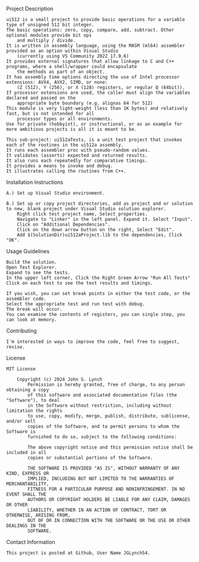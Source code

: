 Project Description

	ui512 is a small project to provide basic operations for a variable type of unsigned 512 bit integer.
	The basic operations: zero, copy, compare, add, subtract. Other optional modules provide bit ops
		and multiply / divide.
	It is written in assembly language, using the MASM (ml64) assembler provided as an option within Visual Studio
		(currently using VS Community 2022 17.9.6)
	It provides external signatures that allow linkage to C and C++ programs, where a shell/wrapper could encapsulate
		the methods as part of an object.
	It has assembly time options directing the use of Intel processor extensions: AVX4, AVX2, SIMD, or none: 
		(Z (512), Y (256), or X (128) registers, or regular Q (64bit)).
	If processor extensions are used, the caller must align the variables declared and passed on the
		appropriate byte boundary (e.g. alignas 64 for 512)
	This module is very light-weight (less than 1K bytes) and relatively fast, but is not intended for all 
		processor types or all environments. 
	Use for private (hobbyist), or instructional, or as an example for more ambitious projects is all it is meant to be.

	This sub-project: ui512aTests, is a unit test project that invokes each of the routines in the ui512a assembly. 
	It runs each assembler proc with pseudo-random values. 
	It validates (asserts) expected and returned results.
	It also runs each repeatedly for comparative timings. 
	It provides a means to invoke and debug.
	It illustrates calling the routines from C++.


Installation Instructions

    A.) Set up Visual Studio environment.

	B.) Set up or copy project directories, add as project and or solution to new, blank project under Visual Studio solution explorer.
		Right click test project name, Select properties.
		Navigate to "Linker" in the left panel. Expand it. Select "Input".
		Click on "Additional Dependencies".
		Click on the down arrow button on the right, Select "Edit".
		Add $(SolutionDir)ui512aProject.lib to the dependencies, Click "OK".


Usage Guidelines

	Build the solution.
	Open Test Explorer.
	Expand to see the tests.
	In the upper left corner, Click the Right Green Arrow "Run All Tests"
	Click on each test to see the test results and timings.

	If you wish, you can set break points in either the test code, or the assembler code.
	Select the appropriate test and run test with debug.
	The break will occur.
	You can examine the contents of registers, you can single step, you can look at memory.

Contributing

    I'm interested in ways to improve the code, feel free to suggest, revise.

License

	MIT License

		Copyright (c) 2024 John G. Lynch
			Permission is hereby granted, free of charge, to any person obtaining a copy
			of this software and associated documentation files (the "Software"), to deal
			in the Software without restriction, including without limitation the rights
			to use, copy, modify, merge, publish, distribute, sublicense, and/or sell
			copies of the Software, and to permit persons to whom the Software is
			furnished to do so, subject to the following conditions:

			The above copyright notice and this permission notice shall be included in all
			copies or substantial portions of the Software.

			THE SOFTWARE IS PROVIDED "AS IS", WITHOUT WARRANTY OF ANY KIND, EXPRESS OR
			IMPLIED, INCLUDING BUT NOT LIMITED TO THE WARRANTIES OF MERCHANTABILITY,
			FITNESS FOR A PARTICULAR PURPOSE AND NONINFRINGEMENT. IN NO EVENT SHALL THE
			AUTHORS OR COPYRIGHT HOLDERS BE LIABLE FOR ANY CLAIM, DAMAGES OR OTHER
			LIABILITY, WHETHER IN AN ACTION OF CONTRACT, TORT OR OTHERWISE, ARISING FROM,
			OUT OF OR IN CONNECTION WITH THE SOFTWARE OR THE USE OR OTHER DEALINGS IN THE
			SOFTWARE.


Contact Information

    This project is posted at Github, User Name JGLynch54.
